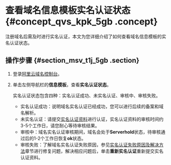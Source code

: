# 查看域名信息模板实名认证状态 {#concept_qvs_kpk_5gb .concept}

注册域名后需及时进行实名认证，本文为您详细介绍了如何查看域名信息模板的实名认证状态。

## 操作步骤 {#section_msv_t1j_5gb .section}

1.  登录[阿里云域名控制台](https://dc.console.aliyun.com)。
2.  单击左侧导航栏的**信息模板**，查看**实名认证状态**。

    实名认证状态包含四种：实名认证成功、未实名认证、审核中、审核失败。

    -   实名认证成功：说明域名实名认证已经成功，您可以进行后续的备案和域名解析。
    -   未实名认证：请提交[实名认证资料](cn.zh-CN/域名实名认证/域名实名认证所需资料.md#)进行认证，实名认证资料的审核时间约3-5个工作日，请您耐心等待审核结果。
    -   审核中：域名实名认证审核期间，域名会处于**Serverhold**状态，待审核通过后的1-2个工作日恢复**ok**状态。
    -   审核失败：了解域名实名认证失败原因，参见[实名认证失败原因及解决方法](cn.zh-CN/域名实名认证/实名认证失败原因及解决方案.md#)章节进行修复问题，解决相应问题后，单击**重新实名认证**重新提交实名认证资料。

